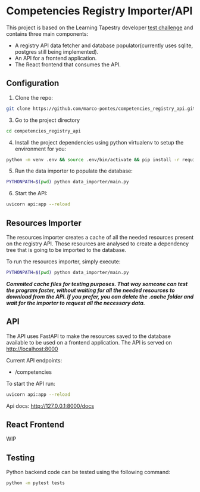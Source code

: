 # Competencies Registry Importer/API

This project is based on the Learning Tapestry developer [test challenge](https://github.com/learningtapestry/learning-tapestry-developer-test) and contains three main components:

- A registry API data fetcher and database populator(currently uses sqlite, postgres still being implemented).
- An API for a frontend application.
- The React frontend that consumes the API.

## Configuration

1. Clone the repo:

```bash
git clone https://github.com/marco-pontes/competencies_registry_api.git
```

3. Go to the project directory

```bash
cd competencies_registry_api
```

4. Install the project dependencies using python virtualenv to setup the environment for you:
```bash
python -m venv .env && source .env/bin/activate && pip install -r requirements.txt
```

5. Run the data importer to populate the database:

```bash
PYTHONPATH=$(pwd) python data_importer/main.py       
```

6. Start the API:

```bash
uvicorn api:app --reload
```


## Resources Importer

The resources importer creates a cache of all the needed resources present on the registry API. Those resources are analysed to create a dependency tree that is going to be imported to the database.

To run the resources importer, simply execute:
```bash
PYTHONPATH=$(pwd) python data_importer/main.py       
```
***Commited cache files for testing purposes. That way someone can test the program faster, without waiting for all the needed resources to download from the API. If you prefer, you can delete the .cache folder and wait for the importer to request all the necessary data.***


## API

The API uses FastAPI to make the resources saved to the database available to be used on a frontend application.
The API is served on [http://localhost:8000](http://127.0.0.1:8000)

Current API endpoints:
- /competencies

To start the API run:
```bash
uvicorn api:app --reload
```

Api docs: http://127.0.0.1:8000/docs

## React Frontend

WIP

## Testing

Python backend code can be tested using the following command:
```bash
python -m pytest tests 
```